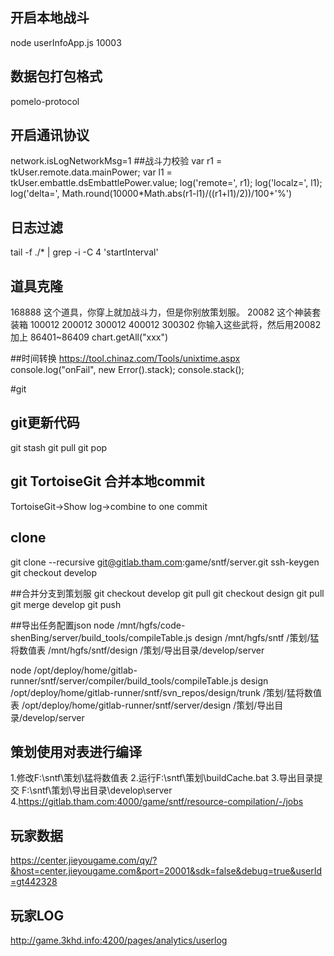 ## 开启本地战斗
node userInfoApp.js 10003
## 数据包打包格式
pomelo-protocol
## 开启通讯协议
network.isLogNetworkMsg=1
##战斗力校验
var r1 = tkUser.remote.data.mainPower;
var l1 = tkUser.embattle.dsEmbattlePower.value;
log('remote=', r1);
log('localz=', l1);
log('delta=', Math.round(10000*Math.abs(r1-l1)/((r1+l1)/2))/100+'%')

## 日志过滤
tail -f ./* | grep -i -C 4 'startInterval'

## 道具克隆
168888 这个道具，你穿上就加战斗力，但是你别放策划服。
20082 这个神装套装箱
100012 200012  300012  400012  300302
你输入这些武将，然后用20082加上
86401~86409
chart.getAll("xxx")

##时间转换
https://tool.chinaz.com/Tools/unixtime.aspx
console.log("onFail", new Error().stack);
console.stack();

#git
## git更新代码
git stash
git pull
git pop

## git TortoiseGit 合并本地commit
TortoiseGit->Show log->combine to one commit

## clone
git clone --recursive git@gitlab.tham.com:game/sntf/server.git
ssh-keygen
git checkout develop

##合并分支到策划服
git checkout develop
git pull
git checkout  design
git pull
git merge develop
git push

##导出任务配置json
node /mnt/hgfs/code-shenBing/server/build_tools/compileTable.js design /mnt/hgfs/sntf /策划/猛将数值表 /mnt/hgfs/sntf/design /策划/导出目录/develop/server

node /opt/deploy/home/gitlab-runner/sntf/server/compiler/build_tools/compileTable.js design /opt/deploy/home/gitlab-runner/sntf/svn_repos/design/trunk /策划/猛将数值表 /opt/deploy/home/gitlab-runner/sntf/server/design /策划/导出目录/develop/server


## 策划使用对表进行编译
1.修改F:\sntf\策划\猛将数值表
2.运行F:\sntf\策划\buildCache.bat
3.导出目录提交 F:\sntf\策划\导出目录\develop\server
4.https://gitlab.tham.com:4000/game/sntf/resource-compilation/-/jobs


## 玩家数据
https://center.jieyougame.com/qy/?&host=center.jieyougame.com&port=20001&sdk=false&debug=true&userId=gt442328

## 玩家LOG
http://game.3khd.info:4200/pages/analytics/userlog






